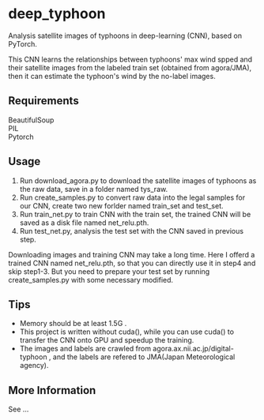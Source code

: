 # deep_typhoon
Analysis satellite images of typhoons in deep-learning (CNN), based on PyTorch.  

This CNN learns the relationships between typhoons' max wind spped and their satellite images from the labeled train set (obtained from agora/JMA), then it can estimate the typhoon's wind by the no-label images.

## Requirements
BeautifulSoup  
PIL  
Pytorch  

## Usage
1. Run download_agora.py to download the satellite images of typhoons as the raw data, save in a folder named tys_raw.  
2. Run create_samples.py to convert raw data into the legal samples for our CNN, create two new forlder named train_set and test_set.  
3. Run train_net.py to train CNN with the train set, the trained CNN will be saved as a disk file named net_relu.pth.  
4. Run test_net.py, analysis the test set with the CNN saved in previous step.  

Downloading images and training CNN may take a long time. Here I offerd a trained CNN named net_relu.pth, so that you can directly use it in step4 and skip step1-3. But you need to prepare your test set by running create_samples.py with some necessary modified.  

## Tips
* Memory should be at least 1.5G .  
* This project is written without cuda(), while you can use cuda() to transfer the CNN onto GPU and speedup the training.  
* The images and labels are crawled from agora.ax.nii.ac.jp/digital-typhoon , and the labels are refered to JMA(Japan Meteorological agency).  

## More Information
See ...

